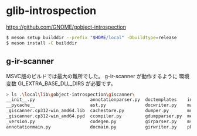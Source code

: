 # glib-introspection

https://github.com/GNOME/gobject-introspection

```sh
$ meson setup builddir --prefix "$HOME/local" -Dbuildtype=release
$ meson install -C builddir
```

## g-ir-scanner

MSVC版のビルドでは最大の難所でした。
g-ir-scanner が動作するように
環境変数 GI_EXTRA_BASE_DLL_DIRS が必要です。

```sh
> ls .\local\lib\gobject-introspection\giscanner\
__init__.py                     annotationparser.py  doctemplates    introspectablepass.py  scannermain.py    utils.py
__pycache__                     ast.py               docwriter.py    maintransformer.py     sectionparser.py  xmlwriter.py
_giscanner.cp312-win_amd64.lib  cachestore.py        dumper.py       mdextensions.py        shlibs.py
_giscanner.cp312-win_amd64.pyd  ccompiler.py         gdumpparser.py  message.py             sourcescanner.py
_version.py                     codegen.py           girparser.py    msvccompiler.py        testcodegen.py
annotationmain.py               docmain.py           girwriter.py    pkgconfig.py           transformer.py
```
